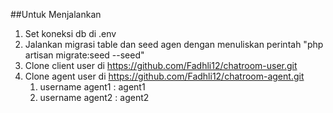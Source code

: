 ##Untuk Menjalankan
1. Set koneksi db di .env
2. Jalankan migrasi table dan seed agen dengan menuliskan perintah "php artisan migrate:seed --seed" 
3. Clone client user di https://github.com/Fadhli12/chatroom-user.git
4. Clone agent user di https://github.com/Fadhli12/chatroom-agent.git
    1. username agent1 : agent1
    2. username agent2 : agent2
